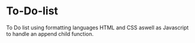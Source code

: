 # To-Do-list
To Do list using formatting languages HTML and CSS aswell as Javascript to handle an append child function.
